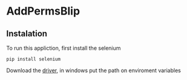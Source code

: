 # AddPermsBlip

## Instalation
To run this appliction, first install the selenium
```
pip install selenium
```
Download the [driver](https://sites.google.com/a/chromium.org/chromedriver/downloads), in windows put the path on enviroment variables

